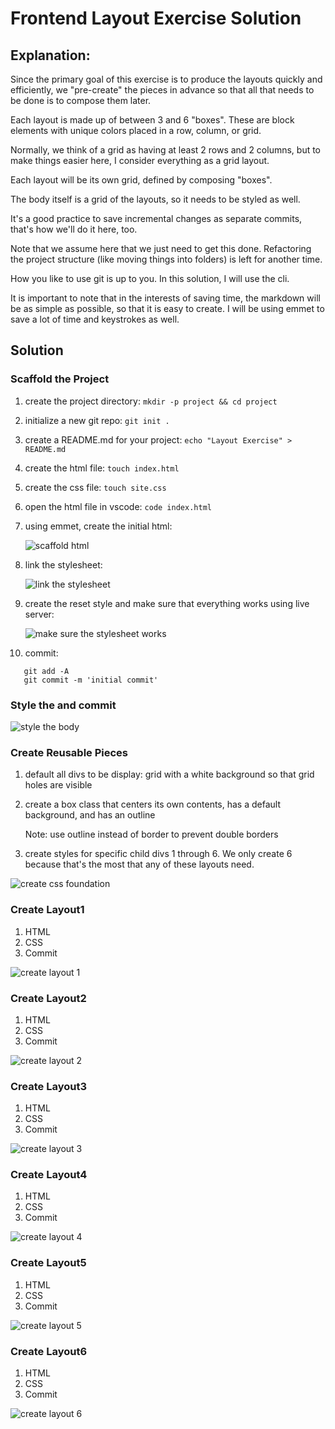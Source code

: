 # Frontend Layout Exercise Solution

## Explanation:

Since the primary goal of this exercise is to produce the layouts quickly and
efficiently, we "pre-create" the pieces in advance so that all that needs to be
done is to compose them later.

Each layout is made up of between 3 and 6 "boxes". These are block elements with
unique colors placed in a row, column, or grid.

Normally, we think of a grid as having at least 2 rows and 2 columns, but to make
things easier here, I consider everything as a grid layout.

Each layout will be its own grid, defined by composing "boxes".

The body itself is a grid of the layouts, so it needs to be styled as well.

It's a good practice to save incremental changes as separate commits, that's 
how we'll do it here, too.

Note that we assume here that we just need to get this done. Refactoring the
project structure (like moving things into folders) is left for another time.

How you like to use git is up to you. In this solution, I will use the cli.

It is important to note that in the interests of saving time, the markdown will
be as simple as possible, so that it is easy to create. I will be using
emmet to save a lot of time and keystrokes as well.

## Solution

### Scaffold the Project
1. create the project directory: `mkdir -p project && cd project`

2. initialize a new git repo: `git init .`

3. create a README.md for your project: `echo "Layout Exercise" > README.md`

4. create the html file: `touch index.html`

5. create the css file: `touch site.css`

6. open the html file in vscode: `code index.html`

7. using emmet, create the initial html:

   ![scaffold html](img/create-html.gif)

8. link the stylesheet:

   ![link the stylesheet](img/link-the-stylesheet.gif)

9. create the reset style and make sure that everything works using live server:

    ![make sure the stylesheet works](img/make-sure-stylesheet-works.gif)

10. commit: 
```
   git add -A
   git commit -m 'initial commit'
```

### Style the <body> and commit
   
   ![style the body](img/style-the-body.gif)


### Create Reusable Pieces
1. default all divs to be display: grid with a white background so that grid holes are visible



2. create a box class that centers its own contents, has a default background,  and has an outline

   Note: use outline instead of border to prevent double borders

3. create styles for specific child divs 1 through 6. We only create 6 because that's the most that any of these layouts need.

![create css foundation](img/create-css-foundation.gif)

### Create Layout1

1. HTML
2. CSS
3. Commit

![create layout 1](img/create-layout-1.gif)

### Create Layout2

1. HTML
2. CSS
3. Commit

![create layout 2](img/create-layout-2.gif)

### Create Layout3

1. HTML
2. CSS
3. Commit

![create layout 3](img/create-layout-3.gif)

### Create Layout4

1. HTML
2. CSS
3. Commit

![create layout 4](img/create-layout-4.gif)

### Create Layout5

1. HTML
2. CSS
3. Commit

![create layout 5](img/create-layout-5.gif)

### Create Layout6

1. HTML
2. CSS
3. Commit

![create layout 6](img/create-layout-6.gif)
